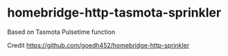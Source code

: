 # homebridge-http-tasmota-sprinkler

Based on Tasmota Pulsetime function



Credit
https://github.com/goedh452/homebridge-http-sprinkler
